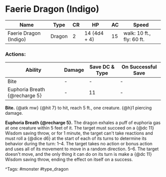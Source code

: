 # Faerie Dragon (Indigo)

| Name | Type | CR | HP | AC | Speed |
|------|------|----|----|----|-------|
| Faerie Dragon (Indigo) | Dragon | 2 | 14 (4d4 + 4) | 15 | walk: 10 ft., fly: 60 ft. |

### Actions:

| Ability | Damage | Save DC & Type | On Successful Save |
|---------|--------|----------------|--------------------|
| Bite | - | - | - |
| Euphoria Breath {@recharge 5} | - | 11 | - |


**Bite.** {@atk mw} {@hit 7} to hit, reach 5 ft., one creature. {@h}1 piercing damage.

**Euphoria Breath {@recharge 5}.** The dragon exhales a puff of euphoria gas at one creature within 5 feet of it. The target must succeed on a {@dc 11} Wisdom saving throw, or for 1 minute, the target can't take reactions and must roll a {@dice d6} at the start of each of its turns to determine its behavior during the turn: 1–4. The target takes no action or bonus action and uses all of its movement to move in a random direction. 5–6. The target doesn't move, and the only thing it can do on its turn is make a {@dc 11} Wisdom saving throw, ending the effect on itself on a success.

^Tags: #monster #type_dragon